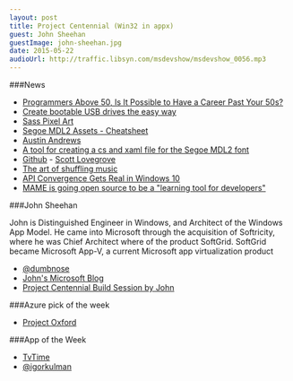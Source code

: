 ```yaml
---
layout: post
title: Project Centennial (Win32 in appx)
guest: John Sheehan
guestImage: john-sheehan.jpg
date: 2015-05-22
audioUrl: http://traffic.libsyn.com/msdevshow/msdevshow_0056.mp3
---
```


###News

 - [Programmers Above 50, Is It Possible to Have a Career Past Your 50s?](https://news.ycombinator.com/item?id=9497721)
 - [Create bootable USB drives the easy way](http://rufus.akeo.ie/)
 - [Sass Pixel Art](http://una.im/sass-pixel-art/)
 - [Segoe MDL2 Assets - Cheatsheet](http://modernicons.io/segoe-mdl2/cheatsheet/)
  - [Austin Andrews](https://twitter.com/templarian)
  - [A tool for creating a cs and xaml file for the Segoe MDL2 font](http://metronuggets.com/2015/05/18/introducing-mdl2-helpers/)
  - [Github](https://github.com/ScottIsAFool/Mdl2Tool)
  		- [Scott Lovegrove](https://twitter.com/scottisafool)
 - [The art of shuffling music](http://keyj.emphy.de/balanced-shuffle/)
 - [API Convergence Gets Real in Windows 10](http://www.wintellect.com/devcenter/jprosise/api-convergence-gets-real-in-windows-10)
 - [MAME is going open source to be a "learning tool for developers"](http://gamasutra.com/view/news/243598/MAME_is_going_open_source_to_be_a_learning_tool_for_developers.php)

###John Sheehan

John is Distinguished Engineer in Windows, and Architect of the Windows App Model. He came into Microsoft through the acquisition of Softricity, where he was Chief Architect where of the product SoftGrid. SoftGrid became Microsoft App-V, a current Microsoft app virtualization product

 - [@dumbnose](https://twitter.com/dumbnose)
 - [John's Microsoft Blog](http://blogs.msdn.com/b/johnsheehan/)
 - [Project Centennial Build Session by John](http://channel9.msdn.com/Events/Build/2015/2-692)

###Azure pick of the week

 - [Project Oxford](http://www.projectoxford.ai/)

###App of the Week
 - [TvTime](http://www.windowsphone.com/s?appid=517d314b-cf64-41ed-9407-21b2c6e546c0)
  - [@igorkulman](https://twitter.com/igorkulman)